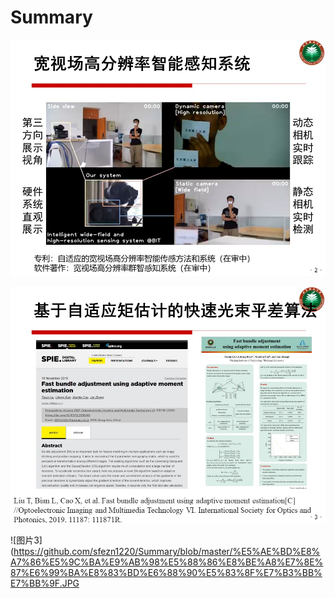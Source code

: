 # Summary
  
![图片1](https://github.com/sfezn1220/Summary/blob/master/%E5%AE%BD%E8%A7%86%E5%9C%BA%E9%AB%98%E5%88%86%E8%BE%A8%E7%8E%87%E6%99%BA%E8%83%BD%E6%84%9F%E7%9F%A5%E7%B3%BB%E7%BB%9F.JPG)
  
![图片1](https://github.com/sfezn1220/Summary/blob/master/%E5%9F%BA%E4%BA%8E%E8%87%AA%E9%80%82%E5%BA%94%E7%9F%A9%E4%BC%B0%E8%AE%A1%E7%9A%84%E5%BF%AB%E9%80%9F%E5%85%89%E6%9D%9F%E5%B9%B3%E5%B7%AE%E7%AE%97%E6%B3%95.JPG)
  
![图片3](https://github.com/sfezn1220/Summary/blob/master/%E5%AE%BD%E8%A7%86%E5%9C%BA%E9%AB%98%E5%88%86%E8%BE%A8%E7%8E%87%E6%99%BA%E8%83%BD%E6%88%90%E5%83%8F%E7%B3%BB%E7%BB%9F.JPG
